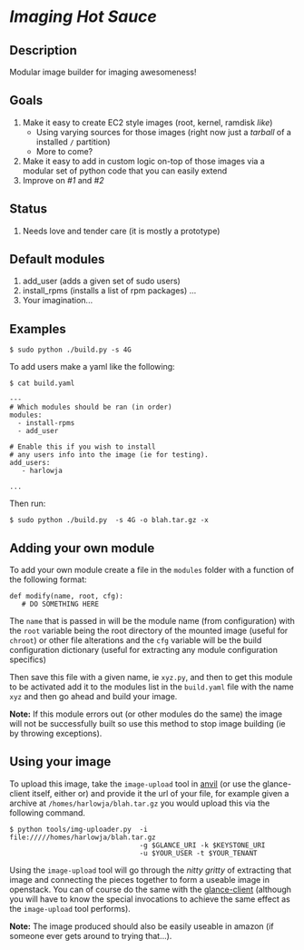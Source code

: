 *Imaging Hot Sauce*
========


Description
--------

Modular image builder for imaging awesomeness!

Goals
----

1. Make it easy to create EC2 style images (root, kernel, ramdisk *like*)
    - Using varying sources for those images (right now just a *tarball* of a installed `/` partition)
    - More to come?
1. Make it easy to add in custom logic on-top of those images via a modular set of python code that you can easily extend
1. Improve on *#1* and *#2*


Status
--------

1. Needs love and tender care (it is mostly a prototype)


Default modules
--------

1. add_user (adds a given set of sudo users)
1. install_rpms (installs a list of rpm packages)
...
1000. Your imagination...

Examples
---- 

    $ sudo python ./build.py -s 4G

To add users make a yaml like the following:

    $ cat build.yaml 
    
    ---
    # Which modules should be ran (in order)
    modules:
      - install-rpms
      - add_user
    
    # Enable this if you wish to install
    # any users info into the image (ie for testing).
    add_users: 
       - harlowja
    
    ...

Then run:

    $ sudo python ./build.py  -s 4G -o blah.tar.gz -x

Adding your own module
---- 

To add your own module create a file in the `modules` folder with a function
of the following format:

    def modify(name, root, cfg):
       # DO SOMETHING HERE
    
The `name` that is passed in will be the module name (from configuration) with
the `root` variable being the root directory of the mounted image (useful for `chroot`) 
or other file alterations and the `cfg` variable will be the build configuration 
dictionary (useful for extracting any module configuration specifics)

Then save this file with a given name, ie ``xyz.py``, and then to get this module
to be activated add it to the modules list in the ``build.yaml`` file with the name
``xyz`` and then go ahead and build your image. 

**Note:** If this module errors out (or other modules do the same) the image
will not be successfully built so use this method to stop image building (ie
by throwing exceptions).

Using your image
----

To upload this image, take the `image-upload` tool in [anvil](http://anvil.readthedocs.org/) (or use the glance-client
itself, either or) and provide it the url of your file, for example given a 
archive at `/homes/harlowja/blah.tar.gz` you would upload this via the following command.

    $ python tools/img-uploader.py  -i file://///homes/harlowja/blah.tar.gz 
                                    -g $GLANCE_URI -k $KEYSTONE_URI 
                                    -u $YOUR_USER -t $YOUR_TENANT

Using the  `image-upload` tool will go through the *nitty gritty* of extracting that
image and connecting the pieces together to form a useable image in openstack. You
can of course do the same with the [glance-client](https://github.com/openstack/python-glanceclient)
(although you will have to know the special invocations to achieve the same effect as the `image-upload` tool performs).

**Note:** The image produced should also be easily useable in amazon (if someone ever
gets around to trying that...).

